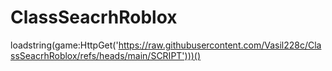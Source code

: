 # ClassSeacrhRoblox

loadstring(game:HttpGet('https://raw.githubusercontent.com/Vasil228c/ClassSeacrhRoblox/refs/heads/main/SCRIPT')))()
